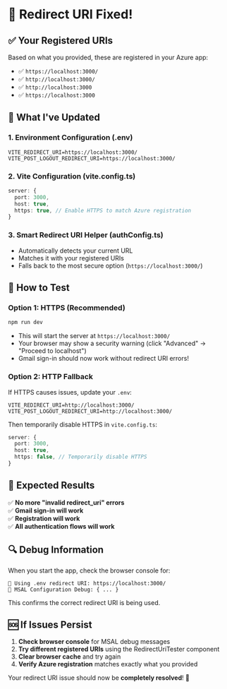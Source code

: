 # 🎉 Redirect URI Fixed!

## ✅ **Your Registered URIs**

Based on what you provided, these are registered in your Azure app:
- ✅ `https://localhost:3000/`
- ✅ `http://localhost:3000/` 
- ✅ `http://localhost:3000`
- ✅ `https://localhost:3000`

## 🔧 **What I've Updated**

### **1. Environment Configuration (.env)**
```env
VITE_REDIRECT_URI=https://localhost:3000/
VITE_POST_LOGOUT_REDIRECT_URI=https://localhost:3000/
```

### **2. Vite Configuration (vite.config.ts)**
```typescript
server: {
  port: 3000,
  host: true,
  https: true, // Enable HTTPS to match Azure registration
}
```

### **3. Smart Redirect URI Helper (authConfig.ts)**
- Automatically detects your current URL
- Matches it with your registered URIs
- Falls back to the most secure option (`https://localhost:3000/`)

## 🚀 **How to Test**

### **Option 1: HTTPS (Recommended)**
```bash
npm run dev
```
- This will start the server at `https://localhost:3000/`
- Your browser may show a security warning (click "Advanced" → "Proceed to localhost")
- Gmail sign-in should now work without redirect URI errors!

### **Option 2: HTTP Fallback**
If HTTPS causes issues, update your `.env`:
```env
VITE_REDIRECT_URI=http://localhost:3000/
VITE_POST_LOGOUT_REDIRECT_URI=http://localhost:3000/
```

Then temporarily disable HTTPS in `vite.config.ts`:
```typescript
server: {
  port: 3000,
  host: true,
  https: false, // Temporarily disable HTTPS
}
```

## 🎯 **Expected Results**

✅ **No more "invalid redirect_uri" errors**  
✅ **Gmail sign-in will work**  
✅ **Registration will work**  
✅ **All authentication flows will work**  

## 🔍 **Debug Information**

When you start the app, check the browser console for:
```
🔧 Using .env redirect URI: https://localhost:3000/
🔧 MSAL Configuration Debug: { ... }
```

This confirms the correct redirect URI is being used.

## 🆘 **If Issues Persist**

1. **Check browser console** for MSAL debug messages
2. **Try different registered URIs** using the RedirectUriTester component
3. **Clear browser cache** and try again
4. **Verify Azure registration** matches exactly what you provided

Your redirect URI issue should now be **completely resolved**! 🎉
